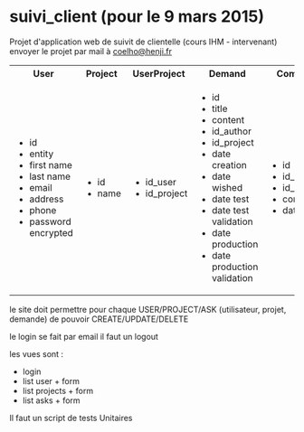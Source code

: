 # suivi_client (pour le 9 mars 2015)
Projet d'application web de suivit de clientelle (cours IHM - intervenant)
envoyer le projet par mail à coelho@henji.fr

<table>
<tr> <th>User</th> <th>Project</th> <th>UserProject</th> <th>Demand</th> <th>Comment</th> </tr>
<tr>

 <td><ul>
 <li>id</li>
 <li>entity</li>
 <li>first name</li>
 <li>last name</li>
 <li>email</li>
 <li>address</li>
 <li>phone</li>
 <li>password encrypted</li>
 </ul></td>
 
 <td><ul>
 <li>id</li>
 <li>name</li>
 </ul></td>
 
 <td><ul>
 <li>id_user</li>
 <li>id_project</li>
 </ul></td>
 
 <td><ul>
 <li>id</li>
 <li>title</li>
 <li>content</li>
 <li>id_author</li>
 <li>id_project</li>
 <li>date creation</li>
 <li>date wished</li>
 <li>date test</li>
 <li>date test validation</li>
 <li>date production</li>
 <li>date production validation</li>
 </ul></td>
 
 <td><ul>
 <li>id</li>
 <li>id_user</li>
 <li>id_demand</li>
 <li>content</li>
 <li>date</li>
 </ul></td>
 
</tr>
</table>

le site doit permettre pour chaque USER/PROJECT/ASK (utilisateur, projet, demande)
de pouvoir CREATE/UPDATE/DELETE

le login se fait par email
il faut un logout

les vues sont :
- login
- list user + form
- list projects + form
- list asks + form

Il faut un script de tests Unitaires
